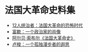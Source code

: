 # 法国大革命史料集

- [12人统治者：法国大革命的恐怖时代](./12_who_ruled/12_who_ruled.md)
- [富歇：一个政治家的肖像](./joseph_fouché/joseph_fouché.md)
- [阿尔贝·索布尔《法国大革命史》](./albert_soboul/albert_soboul.md)
- [卢梭：一个孤独漫步者的遐思](./reveries_of_the_solitary_walker/reveries_of_the_solitary_walker.md)
